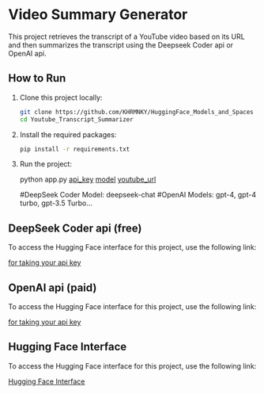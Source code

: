 # Video Summary Generator

This project retrieves the transcript of a YouTube video based on its URL and then summarizes the transcript using the Deepseek Coder api or OpenAI api.

## How to Run

1. Clone this project locally:

    ```bash
    git clone https://github.com/KHRMNKY/HuggingFace_Models_and_Spaces
    cd Youtube_Transcript_Summarizer
    ```

2. Install the required packages:

    ```bash
    pip install -r requirements.txt
    ```

    
3. Run the project:

    
    python app.py [api_key]("https://platform.deepseek.com/api_keys) [model]("https://platform.openai.com/docs/models/overview) [youtube_url]("https://www.youtube.com/watch?v=tMWJGs3CQ_Q&t=224s)

    
    #DeepSeek Coder Model: deepseek-chat
    #OpenAI Models: gpt-4, gpt-4 turbo, gpt-3.5 Turbo...
    
    


## DeepSeek Coder api (free)

To access the Hugging Face interface for this project, use the following link:

[for taking your api key](https://platform.deepseek.com/api_keys)



## OpenAI api (paid)

To access the Hugging Face interface for this project, use the following link:

[for taking your api key](https://platform.openai.com/api-keys)



## Hugging Face Interface

To access the Hugging Face interface for this project, use the following link:

[Hugging Face Interface](https://huggingface.co/spaces/KAHRAMAN42/youtube_transcript)



